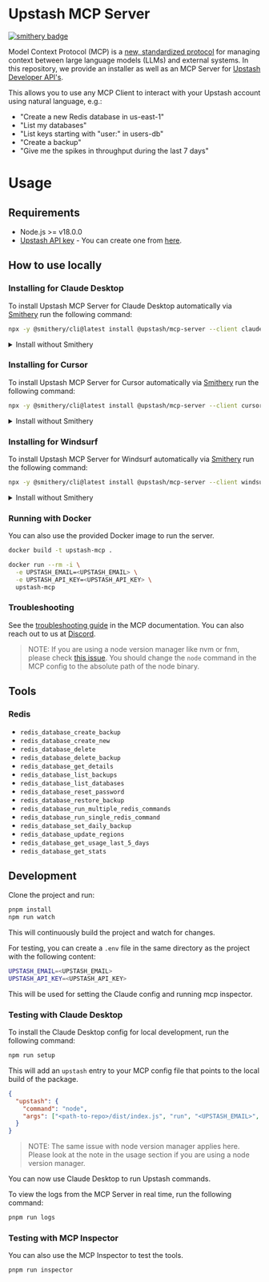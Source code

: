 # Upstash MCP Server

[![smithery badge](https://smithery.ai/badge/@upstash/mcp-server)](https://smithery.ai/server/@upstash/mcp-server)

Model Context Protocol (MCP) is a [new, standardized protocol](https://modelcontextprotocol.io/introduction) for managing context between large language models (LLMs) and external systems. In this repository, we provide an installer as well as an MCP Server for [Upstash Developer API's](https://upstash.com/docs/devops/developer-api).

This allows you to use any MCP Client to interact with your Upstash account using natural language, e.g.:

- "Create a new Redis database in us-east-1"
- "List my databases"
- "List keys starting with "user:" in users-db"
- "Create a backup"
- "Give me the spikes in throughput during the last 7 days"

# Usage

## Requirements

- Node.js >= v18.0.0
- [Upstash API key](https://upstash.com/docs/devops/developer-api) - You can create one from [here](https://console.upstash.com/account/api).

## How to use locally

### Installing for Claude Desktop

To install Upstash MCP Server for Claude Desktop automatically via [Smithery](https://smithery.ai/server/@upstash/mcp-server) run the following command:

```bash
npx -y @smithery/cli@latest install @upstash/mcp-server --client claude
```

<details>
  <summary>Install without Smithery</summary>
  
  ```bash
  npx @upstash/mcp-server init <UPSTASH_EMAIL> <UPSTASH_API_KEY>
  ```

  This will edit your MCP config file and add an entry for Upstash.
</details>

### Installing for Cursor

To install Upstash MCP Server for Cursor automatically via [Smithery](https://smithery.ai/server/@upstash/mcp-server) run the following command:

```bash
npx -y @smithery/cli@latest install @upstash/mcp-server --client cursor
```

<details>
  <summary>Install without Smithery</summary>
  
  Add the following command to the MCP config in Cursor. For more info, check the [Cursor MCP docs](https://docs.cursor.com/context/model-context-protocol#configuring-mcp-servers).

  ```bash
  npx -y @upstash/mcp-server run <UPSTASH_EMAIL> <UPSTASH_API_KEY>
  ```
</details>

### Installing for Windsurf

To install Upstash MCP Server for Windsurf automatically via [Smithery](https://smithery.ai/server/@upstash/mcp-server) run the following command:

```bash
npx -y @smithery/cli@latest install @upstash/mcp-server --client windsurf
```

<details>
  <summary>Install without Smithery</summary>
  
  Add the following command to the MCP config in Windsurf. For more info, check out the [Windsurf MCP docs](https://docs.windsurf.com/windsurf/mcp#mcp-config-json).

  ```bash
  npx -y @upstash/mcp-server run <UPSTASH_EMAIL> <UPSTASH_API_KEY>
  ```
</details>

### Running with Docker

You can also use the provided Docker image to run the server.

```bash
docker build -t upstash-mcp .

docker run --rm -i \
  -e UPSTASH_EMAIL=<UPSTASH_EMAIL> \
  -e UPSTASH_API_KEY=<UPSTASH_API_KEY> \
  upstash-mcp
```

### Troubleshooting

See the [troubleshooting guide](https://modelcontextprotocol.io/quickstart#troubleshooting) in the MCP documentation. You can also reach out to us at [Discord](https://discord.com/invite/w9SenAtbme).

> NOTE: If you are using a node version manager like nvm or fnm, please check [this issue](https://github.com/modelcontextprotocol/servers/issues/64#issuecomment-2530337743). You should change the `node` command in the MCP config to the absolute path of the node binary.

## Tools

### Redis

- `redis_database_create_backup`
- `redis_database_create_new`
- `redis_database_delete`
- `redis_database_delete_backup`
- `redis_database_get_details`
- `redis_database_list_backups`
- `redis_database_list_databases`
- `redis_database_reset_password`
- `redis_database_restore_backup`
- `redis_database_run_multiple_redis_commands`
- `redis_database_run_single_redis_command`
- `redis_database_set_daily_backup`
- `redis_database_update_regions`
- `redis_database_get_usage_last_5_days`
- `redis_database_get_stats`

## Development

Clone the project and run:

```bash
pnpm install
npm run watch
```

This will continuously build the project and watch for changes.

For testing, you can create a `.env` file in the same directory as the project with the following content:

```bash
UPSTASH_EMAIL=<UPSTASH_EMAIL>
UPSTASH_API_KEY=<UPSTASH_API_KEY>
```

This will be used for setting the Claude config and running mcp inspector.

### Testing with Claude Desktop

To install the Claude Desktop config for local development, run the following command:

```bash
npm run setup
```

This will add an `upstash` entry to your MCP config file that points to the local build of the package.

```json
{
  "upstash": {
    "command": "node",
    "args": ["<path-to-repo>/dist/index.js", "run", "<UPSTASH_EMAIL>", "<UPSTASH_API_KEY>"]
  }
}
```

> NOTE: The same issue with node version manager applies here. Please look at the note in the usage section if you are using a node version manager.

You can now use Claude Desktop to run Upstash commands.

To view the logs from the MCP Server in real time, run the following command:

```bash
pnpm run logs
```

### Testing with MCP Inspector

You can also use the MCP Inspector to test the tools.

```bash
pnpm run inspector
```

